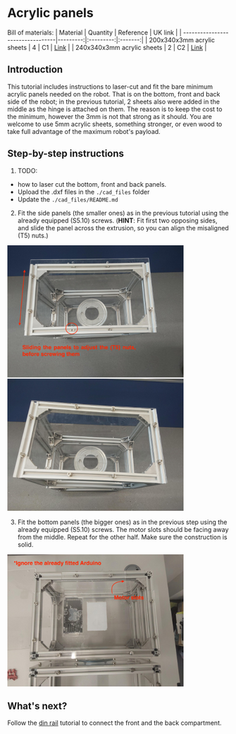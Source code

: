 # Acrylic panels

Bill of materials:
| Material                         | Quantity | Reference | UK link |
| ---------------------------------|---------:|:---------:|:-------:|
| 200x340x3mm acrylic sheets | 4 | C1 | [Link](https://www.acrylicsheetcuttosize.co.uk/product/clear-acrylic-sheet/) |
| 240x340x3mm acrylic sheets | 2 | C2 | [Link](https://www.acrylicsheetcuttosize.co.uk/product/clear-acrylic-sheet/) |


## Introduction

This tutorial includes instructions to laser-cut and fit the bare minimum acrylic panels needed on the robot. That is on the bottom, front and back side of the robot; in the previous tutorial, 2 sheets also were added in the middle as the hinge is attached on them. The reason is to keep the cost to the minimum, however the 3mm is not that strong as it should. You are welcome to use 5mm acrylic sheets, something stronger, or even wood to take full advantage of the maximum robot's payload.

## Step-by-step instructions

1. TODO: 
 - how to laser cut the bottom, front and back panels.
 - Upload the .dxf files in the `./cad_files` folder
 - Update the `./cad_files/README.md`

2. Fit the side panels (the smaller ones) as in the previous tutorial using the already equipped (S5.10) screws. (**HINT**: Fit first two opposing sides, and slide the panel across the extrusion, so you can align the misaligned (T5) nuts.)

<p float="center">
  <img src="../images/front_back_panels_1.jpeg" title="Attaching the side panels" width="400"/>
  <img src="../images/front_back_panels_2.png" title="Attaching the side panels" width="400"/>
</p>

3. Fit the bottom panels (the bigger ones) as in the previous step using the already equipped (S5.10) screws. The motor slots should be facing away from the middle. Repeat for the other half. Make sure the construction is solid.

<p float="center">
  <img src="../images/bottom_panels.jpeg" title="Attaching the bottom panels" width="400"/>
</p>


## What's next?

Follow the [din rail](./din_ral.md) tutorial to connect the front and the back compartment.